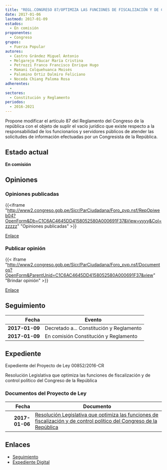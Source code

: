 ```yaml
---
title: "REGL.CONGRESO 87/OPTIMIZA LAS FUNCIONES DE FISCALIZACIÓN Y DE CONTROL POLÍTICO DEL CONGRESO DE LA REPÚBLICA"
date: 2017-01-06
lastmod: 2017-01-09
estados: 
  - En comisión
proponentes: 
  - Congreso
grupos: 
  - Fuerza Popular
autores: 
  - Castro Grández Miguel Antonio
  - Melgarejo Páucar María Cristina
  - Petrozzi Franco Francisco Enrique Hugo
  - Mamani Colquehuanca Moisés
  - Palomino Ortiz Dalmiro Feliciano
  - Noceda Chiang Paloma Rosa
adherentes: 
  - 
sectores: 
  - Constitución y Reglamento
periodos: 
  - 2016-2021
---
```


Propone modificar el artículo 87 del Reglamento del Congreso de la república con el objeto de suplir el vacío jurídico que existe respecto a la responsabilidad de los funcionarios y servidores públicos de atender las solicitudes de información efectuadas por un Congresista de la República.


## Estado actual

**En comisión**

## Opiniones

### Opiniones publicadas

{{<iframe "http://www2.congreso.gob.pe/Sicr/ParCiudadana/Foro_pvp.nsf/RepOpiweb04?OpenForm&Db=C1C6AC4645DD4158052580A000691F37&View=yyyy&Col=zzzzz" "Opiniones publicadas" >}}

[Enlace](http://www2.congreso.gob.pe/Sicr/ParCiudadana/Foro_pvp.nsf/RepOpiweb04?OpenForm&Db=C1C6AC4645DD4158052580A000691F37&View=yyyy&Col=zzzzz)
### Publicar opinión

{{< iframe "http://www2.congreso.gob.pe/Sicr/ParCiudadana/Foro_pvp.nsf/Documentos?OpenForm&ParentUnid=C1C6AC4645DD4158052580A000691F37&view" "Brindar opinión" >}}

[Enlace](http://www2.congreso.gob.pe/Sicr/ParCiudadana/Foro_pvp.nsf/Documentos?OpenForm&ParentUnid=C1C6AC4645DD4158052580A000691F37&view)

## Seguimiento

| Fecha | Evento |
|------:|--------|
| **2017-01-09** | Decretado a... Constitución y Reglamento|
| **2017-01-09** | En comisión Constitución y Reglamento|


## Expediente

Expediente del Proyecto de Ley 00852/2016-CR

Resolución Legislativa que optimiza las funciones de fiscalización y de control político del Congreso de la República


### Documentos del Proyecto de Ley

| Fecha | Documento |
|------:|--------|
| **2017-01-06** | [Resolución Legislativa que optimiza las funciones de fiscalización y de control político del Congreso de la República](http://www.leyes.congreso.gob.pe/Documentos/2016_2021/Proyectos_de_Ley_y_de_Resoluciones_Legislativas/PL0083820161228.pdf) |

## Enlaces 

- [Seguimiento](http://www2.congreso.gob.pe/Sicr/TraDocEstProc/CLProLey2016.nsf/f7fff46988ca05b1052578e100829cc7/8a35e369572d80c6052580a000606ad7?OpenDocument)
- [Expediente Digital](http://www2.congreso.gob.pehttp://www2.congreso.gob.pe/Sicr/TraDocEstProc/CLProLey2016.nsf/f7fff46988ca05b1052578e100829cc7/8a35e369572d80c6052580a000606ad7?OpenDocument&Click=05257FB7005EB655.eb71d0cf91d8294e05256cdf006b5706/$Body/0.1C6C)

